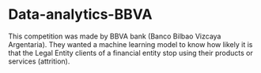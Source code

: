 # Data-analytics-BBVA
This competition was made by BBVA bank (Banco Bilbao Vizcaya Argentaria). They wanted a machine learning model to know how likely it is that the Legal Entity clients of a financial entity stop using their products or services (attrition). 
